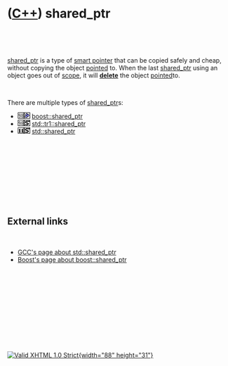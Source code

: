 



 

 

 

 

 

([C++](Cpp.htm)) shared\_ptr
============================

 

 

[shared\_ptr](CppShared_ptr.htm) is a type of [smart
pointer](CppSmartPointer.htm) that can be copied safely and cheap,
without copying the object [pointed](CppPointer.htm) to. When the last
[shared\_ptr](CppShared_ptr.htm) using an object goes out of
[scope](CppScope.htm), it will **[delete](CppDelete.htm)** the object
[pointed](CppPointer.htm)to.

 

There are multiple types of [shared\_ptr](CppShared_ptr.htm)s:

-   ![C++98](PicCpp98.png)![Boost](PicBoost.png)
    [boost::shared\_ptr](CppBoostShared_ptr.htm)
-   ![C++98](PicCpp98.png)![STL](PicStl.png)
    [std::tr1::shared\_ptr](CppStdTr1Shared_ptr.htm)
-   ![C++11](PicCpp11.png)![STL](PicStl.png)
    [std::shared\_ptr](CppStdShared_ptr.htm)

 

 

 

 

 

External links
--------------

 

-   [GCC's page about
    std::shared\_ptr](http://gcc.gnu.org/onlinedocs/libstdc++/manual/shared_ptr.html)
-   [Boost's page about
    boost::shared\_ptr](http://www.boost.org/doc/libs/1_35_0/libs/smart_ptr/shared_ptr.htm)

 

 

 

 

 





 

[![Valid XHTML 1.0 Strict](valid-xhtml10.png){width="88"
height="31"}](http://validator.w3.org/check?uri=referer)

